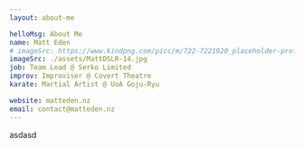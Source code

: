 ```yaml
---
layout: about-me

helloMsg: About Me
name: Matt Eden
# imageSrc: https://www.kindpng.com/picc/m/722-7221920_placeholder-profile-image-placeholder-png-transparent-png.png
imageSrc: ./assets/MattDSLR-14.jpg
job: Team Lead @ Serko Limited
improv: Improviser @ Covert Theatre
karate: Martial Artist @ UoA Goju-Ryu

website: matteden.nz
email: contact@matteden.nz
---
```


asdasd